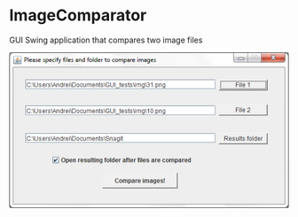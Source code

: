 # ImageComparator

GUI Swing application that compares two image files

<img src="https://github.com/AlexandrovskiyAndrei/ImageComparator/blob/master/screenshot.png">

